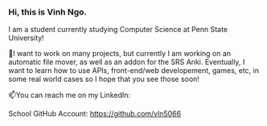 ### Hi, this is Vinh Ngo.

I am a student currently studying Computer Science at Penn State University! 

🔭I want to work on many projects, but currently I am working on an automatic file mover, as well as an addon for the SRS Anki. 
Eventually, I want to learn how to use APIs, front-end/web developement, games, etc, in some real world cases so I hope that you see those soon!

📫You can reach me on my LinkedIn:
<a ref="linkedin.com/in/vinh-ngo380"></a>

School GitHub Account:
https://github.com/vln5066


<!--
**vinhngo380/vinhngo380** is a ✨ _special_ ✨ repository because its `README.md` (this file) appears on your GitHub profile.

Here are some ideas to get you started:

- 🔭 I’m currently working on ...
- 🌱 I’m currently learning ...
- 👯 I’m looking to collaborate on ...
- 🤔 I’m looking for help with ...
- 💬 Ask me about ...
- 📫 How to reach me: ...
- 😄 Pronouns: ...
- ⚡ Fun fact: ...
-->
